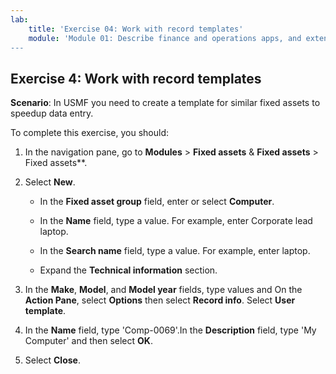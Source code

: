 ```yaml
---
lab:
    title: 'Exercise 04: Work with record templates'
    module: 'Module 01: Describe finance and operations apps, and extend apps by using Microsoft Power Platform technologies
---
```

## Exercise 4: Work with record templates

**Scenario**: In USMF you need to create a template for similar fixed assets to speedup data entry.

To complete this exercise, you should:

1. In the navigation pane, go to **Modules** > **Fixed assets** & **Fixed assets** > Fixed assets**.

2. Select **New**.

    - In the **Fixed asset group** field, enter or select **Computer**.

	- In the **Name** field, type a value. For example, enter Corporate lead laptop.

	- In the **Search name** field, type a value. For example, enter laptop.

	- Expand the **Technical information** section.

3. In the **Make**, **Model**, and **Model year** fields, type values and On the **Action Pane**, select **Options** then select **Record info**. Select **User template**.


4. In the **Name** field, type 'Comp-0069'.In the **Description** field, type 'My Computer' and then select **OK**.

5. Select **Close**.
